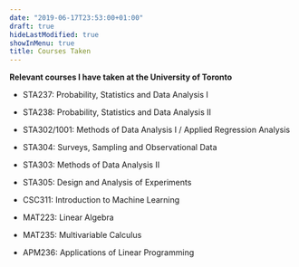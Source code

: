 ```yaml
---
date: "2019-06-17T23:53:00+01:00"
draft: true
hideLastModified: true
showInMenu: true
title: Courses Taken
---
```


**Relevant courses I have taken at the University of Toronto**
- STA237: Probability, Statistics and Data Analysis I

- STA238: Probability, Statistics and Data Analysis II

- STA302/1001: Methods of Data Analysis I / Applied Regression Analysis

- STA304: Surveys, Sampling and Observational Data 

- STA303: Methods of Data Analysis II

- STA305: Design and Analysis of Experiments

- CSC311: Introduction to Machine Learning

- MAT223: Linear Algebra

- MAT235: Multivariable Calculus

- APM236: Applications of Linear Programming 






